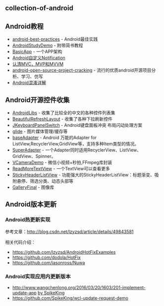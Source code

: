 collection-of-android
---------------------

## Android教程

* [android-best-practices](https://github.com/futurice/android-best-practices) - Android最佳实践 
* [AndroidStudyDemo](https://github.com/DIY-green/AndroidStudyDemo) - 附带简书教程
* [BasicApp](https://github.com/meikoz/BasicApp) - 一个APP架构
* [Android自定义Notification](http://sixwolf.net/blog/2016/04/18/Android%E8%87%AA%E5%AE%9A%E4%B9%89Notification%E5%B9%B6%E6%B2%A1%E6%9C%89%E9%82%A3%E4%B9%88%E7%AE%80%E5%8D%95/)
* [认清MVC，MVP和MVVM](http://zjutkz.net/2016/04/13/%E9%80%89%E6%8B%A9%E6%81%90%E6%83%A7%E7%97%87%E7%9A%84%E7%A6%8F%E9%9F%B3%EF%BC%81%E6%95%99%E4%BD%A0%E8%AE%A4%E6%B8%85MVC%EF%BC%8CMVP%E5%92%8CMVVM/)
* [android-open-source-project-cracking](https://github.com/wingjay/android-open-source-project-cracking) - 流行的优质android开源项目分析、学习、仿写
* [Android混淆详解](http://www.jianshu.com/p/60e82aafcfd0)

## Android开源控件收集

* [AndroidLibs](https://github.com/XXApple/AndroidLibs) - 收集了比较全的中文的各种控件列表集
* [BeautifulRefreshLayout](https://github.com/android-cjj/BeautifulRefreshLayout) - 收集了各种下拉刷新控件
* [JKeyboardPanelSwitch](https://github.com/Jacksgong/JKeyboardPanelSwitch) - Android键盘面板冲突 布局闪动处理方案
* [glide](https://github.com/bumptech/glide) - 图片媒体管理/缓存等
* [baseAdapter](https://github.com/hongyangAndroid/baseAdapter) - Android 万能的Adapter for ListView,RecyclerView,GridView等，支持多种Item类型的情况。
* [SuperAdapter](https://github.com/byteam/SuperAdapter) - 一个Adapter同时适用RecyclerView、ListView、GridView、Spinner。
* [VCameraDemo](https://github.com/motianhuo/VCameraDemo) - 微信小视频+秒拍,FFmpeg库封装
* [ReadMoreTextView](https://github.com/borjabravo10/ReadMoreTextView) - 一个TextView可以查看更多
* [StickyHeaderListView](https://github.com/sfsheng0322/StickyHeaderListView) - 功能强大的StickyHeaderListView：标题渐变、吸附悬停、筛选分类、动态头部等
* [GalleryFinal](https://github.com/pengjianbo/GalleryFinal) - 图像库

## Android版本更新

### Android热更新实现

参考文章：http://blog.csdn.net/lzyzsd/article/details/49843581

相关代码介绍：

* https://github.com/lzyzsd/AndroidHotFixExamples
* https://github.com/dodola/HotFix
* https://github.com/jasonross/Nuwa

### Android实现应用内更新版本

* http://www.wangchenlong.org/2016/03/20/1603/201-implement-update-app [by SpikeKing](https://github.com/SpikeKing)
* https://github.com/SpikeKing/wcl-update-request-demo
